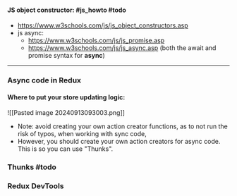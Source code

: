 #### JS object constructor: #js_howto #todo 
- https://www.w3schools.com/js/js_object_constructors.asp
- js async: 
	- https://www.w3schools.com/js/js_promise.asp
	- https://www.w3schools.com/js/js_async.asp  (both the await and promise syntax for **async**)
---
### Async code in Redux
#### Where to put your store updating logic:
![[Pasted image 20240913093003.png]]
- Note: avoid creating your own action creator functions, as to not run the risk of typos, when working with sync code, 
- However, you should create your own action creators for async code. This is so you can use "Thunks".

### Thunks #todo 

### Redux DevTools


